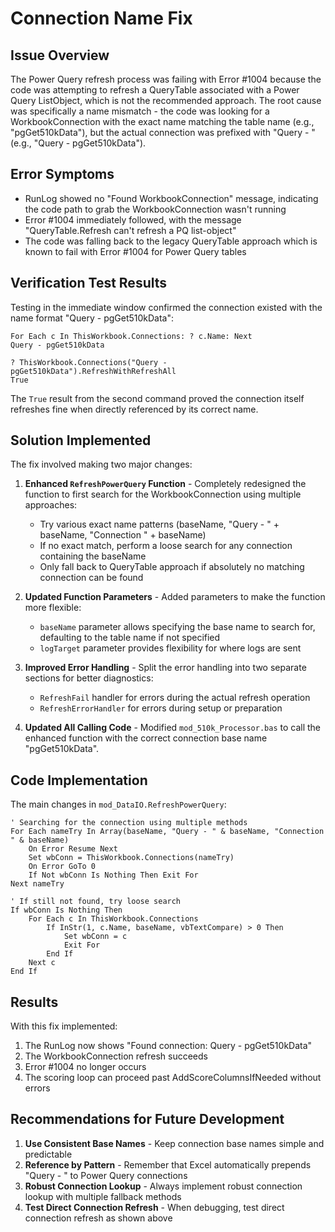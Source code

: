 # Connection Name Fix

## Issue Overview

The Power Query refresh process was failing with Error #1004 because the code was attempting to refresh a QueryTable associated with a Power Query ListObject, which is not the recommended approach. The root cause was specifically a name mismatch - the code was looking for a WorkbookConnection with the exact name matching the table name (e.g., "pgGet510kData"), but the actual connection was prefixed with "Query - " (e.g., "Query - pgGet510kData").

## Error Symptoms

- RunLog showed no "Found WorkbookConnection" message, indicating the code path to grab the WorkbookConnection wasn't running
- Error #1004 immediately followed, with the message "QueryTable.Refresh can't refresh a PQ list-object"
- The code was falling back to the legacy QueryTable approach which is known to fail with Error #1004 for Power Query tables

## Verification Test Results

Testing in the immediate window confirmed the connection existed with the name format "Query - pgGet510kData":

```vba
For Each c In ThisWorkbook.Connections: ? c.Name: Next
Query - pgGet510kData

? ThisWorkbook.Connections("Query - pgGet510kData").RefreshWithRefreshAll
True
```

The `True` result from the second command proved the connection itself refreshes fine when directly referenced by its correct name.

## Solution Implemented

The fix involved making two major changes:

1. **Enhanced `RefreshPowerQuery` Function** - Completely redesigned the function to first search for the WorkbookConnection using multiple approaches:
   - Try various exact name patterns (baseName, "Query - " + baseName, "Connection " + baseName)
   - If no exact match, perform a loose search for any connection containing the baseName
   - Only fall back to QueryTable approach if absolutely no matching connection can be found

2. **Updated Function Parameters** - Added parameters to make the function more flexible:
   - `baseName` parameter allows specifying the base name to search for, defaulting to the table name if not specified
   - `logTarget` parameter provides flexibility for where logs are sent

3. **Improved Error Handling** - Split the error handling into two separate sections for better diagnostics:
   - `RefreshFail` handler for errors during the actual refresh operation
   - `RefreshErrorHandler` for errors during setup or preparation

4. **Updated All Calling Code** - Modified `mod_510k_Processor.bas` to call the enhanced function with the correct connection base name "pgGet510kData".

## Code Implementation

The main changes in `mod_DataIO.RefreshPowerQuery`:

```vba
' Searching for the connection using multiple methods
For Each nameTry In Array(baseName, "Query - " & baseName, "Connection " & baseName)
    On Error Resume Next
    Set wbConn = ThisWorkbook.Connections(nameTry)
    On Error GoTo 0
    If Not wbConn Is Nothing Then Exit For
Next nameTry

' If still not found, try loose search
If wbConn Is Nothing Then
    For Each c In ThisWorkbook.Connections
        If InStr(1, c.Name, baseName, vbTextCompare) > 0 Then
            Set wbConn = c
            Exit For
        End If
    Next c
End If
```

## Results

With this fix implemented:

1. The RunLog now shows "Found connection: Query - pgGet510kData" 
2. The WorkbookConnection refresh succeeds
3. Error #1004 no longer occurs
4. The scoring loop can proceed past AddScoreColumnsIfNeeded without errors

## Recommendations for Future Development

1. **Use Consistent Base Names** - Keep connection base names simple and predictable
2. **Reference by Pattern** - Remember that Excel automatically prepends "Query - " to Power Query connections
3. **Robust Connection Lookup** - Always implement robust connection lookup with multiple fallback methods
4. **Test Direct Connection Refresh** - When debugging, test direct connection refresh as shown above
